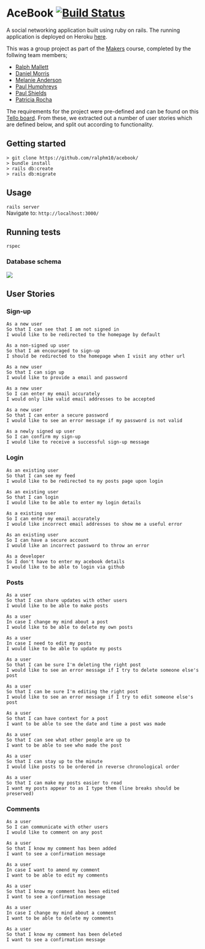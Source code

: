 # AceBook [![Build Status](https://travis-ci.com/ralphm10/acebook.svg?branch=master)](https://travis-ci.com/ralphm10/acebook)

A social networking application built using ruby on rails. The running application is deployed on Heroku [here](http://acebook-team-2.herokuapp.com/).

This was a group project as part of the [Makers](https://makers.tech/) course, completed by the follwing team members;

* [Ralph Mallett](https://github.com/ralphm10/)
* [Daniel Morris](https://github.com/dwram/)
* [Melanie Anderson](https://github.com/melanieanderson1995/)
* [Paul Humphreys](https://github.com/phump81/)
* [Paul Shields](https://github.com/02ship/)
* [Patricia Rocha](https://github.com/ROCHAAL/)

The requirements for the project were pre-defined and can be found on this [Tello board](https://trello.com/b/HVRrhmGs/acebook-project-team-2). From these, we extracted out a number of user stories which are defined below, and split out according to functionality.  

## Getting started
```
> git clone https://github.com/ralphm10/acebook/
> bundle install
> rails db:create
> rails db:migrate 
```
## Usage

`rails server`<br/>
Navigate to: `http://localhost:3000/`


## Running tests

`rspec`

### Database schema

<img src="db_schema.png" />

## User Stories

### Sign-up

```
As a new user
So that I can see that I am not signed in
I would like to be redirected to the homepage by default

As a non-signed up user
So that I am encouraged to sign-up
I should be redirected to the homepage when I visit any other url

As a new user
So that I can sign up
I would like to provide a email and password 

As a new user
So I can enter my email accurately
I would only like valid email addresses to be accepted

As a new user
So that I can enter a secure password
I would like to see an error message if my password is not valid

As a newly signed up user
So I can confirm my sign-up
I would like to receive a successful sign-up message
```

### Login

```
As an existing user
So that I can see my feed
I would like to be redirected to my posts page upon login

As an existing user
So that I can login
I would like to be able to enter my login details

As a existing user
So I can enter my email accurately
I would like incorrect email addresses to show me a useful error

As an existing user
So I can have a secure account
I would like an incorrect password to throw an error

As a developer
So I don't have to enter my acebook details
I would like to be able to login via github
```

### Posts

```
As a user
So that I can share updates with other users
I would like to be able to make posts

As a user
In case I change my mind about a post
I would like to be able to delete my own posts

As a user
In case I need to edit my posts
I would like to be able to update my posts

As a user
So that I can be sure I'm deleting the right post
I would like to see an error message if I try to delete someone else's post

As a user
So that I can be sure I'm editing the right post
I would like to see an error message if I try to edit someone else's post

As a user
So that I can have context for a post
I want to be able to see the date and time a post was made

As a user
So that I can see what other people are up to
I want to be able to see who made the post

As a user
So that I can stay up to the minute
I would like posts to be ordered in reverse chronological order

As a user
So that I can make my posts easier to read
I want my posts appear to as I type them (line breaks should be preserved)
```

### Comments

```
As a user
So I can communicate with other users
I would like to comment on any post

As a user
So that I know my comment has been added
I want to see a confirmation message

As a user
In case I want to amend my comment
I want to be able to edit my comments

As a user
So that I know my comment has been edited
I want to see a confirmation message

As a user
In case I change my mind about a comment
I want to be able to delete my comments

As a user
So that I know my comment has been deleted
I want to see a confirmation message
```
